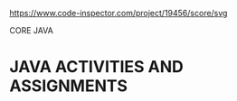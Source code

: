 https://www.code-inspector.com/project/19456/score/svg

CORE JAVA 
 # JAVA ACTIVITIES AND ASSIGNMENTS
